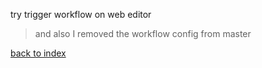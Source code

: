 
try trigger workflow on web editor

> and also I removed the workflow config from master

[back to index](#)
